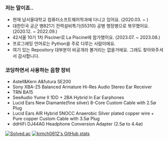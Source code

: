 ### 저는 말이죠..
- 현재 남서울대학교 컴퓨터소프트웨어학과에 다니고 있어요. (2020.03. ~ )
- 대한민국 공군 병821기 전력설비특기(55310) 공병 행정병으로 복무했어요. (2020.12. ~ 2022.09.)
- 42서울 10기 1차 Pisciner로 La Piscine에 참가했어요. (2023.07. ~ 2023.08.)
- 프로그래밍 언어로는 Python을 주로 다루는 사람이에요.
- 여기 있는 Repository 대부분이 비공개라 볼거리는 없을거에요. 그래도 찾아와주셔서 감사합니다.

### 코딩하면서 사용하는 음향 장비
- Astell&Kern A&futura SE200
- Sony XBA-Z5 Balanced Armature Hi-Res Audio Stereo Ear Receiver
- TRN BA15
- SeeAudio Yume II 1DD + 2BA Hybrid In Ear Earphones
- Lucid Ears New Diamante(fine silver) 8-Core Custom Cable with 2.5∅ Plug
- Lucid Ears AIR Hybrid 5NOCC Anaerobic Silver plated copper wire + Pure copper Custom Cable with 3.5∅ Plug
- ddHiFi DJ44AG Headphone Conversion Adapter (2.5∅ to 4.4∅)

[![Solved.ac](http://mazassumnida.wtf/api/v2/generate_badge?boj=kimch0612)](https://solved.ac/profile/kimch0612) [![kimch0612's GitHub stats](https://github-readme-stats.vercel.app/api?username=kimch0612&count_private=true&show_icons=true&theme=vue)](https://github.com/kimch0612)
